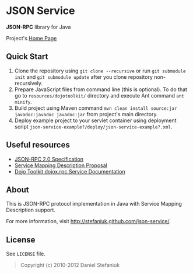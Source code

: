 JSON Service
============

**JSON-RPC** library for Java

Project's [Home Page](http://stefaniuk.github.com/json-service/ "Project's Home Page")

Quick Start
-----------

1. Clone the repository using `git clone --recursive` or run `git submodule init` and `git submodule update` after you clone repository non-recursively.
2. Prepare JavaScript files from command line (this is optional). To do that go to `resources/dojotoolkit/` directory and execute Ant command `ant minify`.
3. Build project using Maven command `mvn clean install source:jar javadoc:javadoc javadoc:jar` from project's main directory.
4. Deploy example project to your servlet container using deployment script `json-service-example?/deploy/json-service-example?.xml`.

Useful resources
----------------

* [JSON-RPC 2.0 Specification](http://www.jsonrpc.org/specification)
* [Service Mapping Description Proposal](http://livedocs.dojotoolkit.org/dojox/rpc/smd)
* [Dojo Toolkit dojox.rpc.Service Documentation](http://dojotoolkit.org/reference-guide/1.8/dojox/rpc/Service.html)


About
-----

This is JSON-RPC protocol implementation in Java with Service Mapping Description support.

For more information, visit <http://stefaniuk.github.com/json-service/>.

License
-------

See `LICENSE` file.

> Copyright (c) 2010-2012 Daniel Stefaniuk
